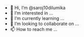 - 👋 Hi, I’m @saroj10dilumika
- 👀 I’m interested in ...
- 🌱 I’m currently learning ...
- 💞️ I’m looking to collaborate on ...
- 📫 How to reach me ...

<!---
saroj10dilumika/saroj10dilumika is a ✨ special ✨ repository because its `README.md` (this file) appears on your GitHub profile.
You can click the Preview link to take a look at your changes.
--->
